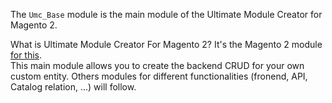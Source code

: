 The `Umc_Base` module is the main module of the Ultimate Module Creator for Magento 2.   

What is Ultimate Module Creator For Magento 2? It's the Magento 2 module [for this](https://github.com/tzyganu/UMC1.9).  
This main module allows you to create the backend CRUD for your own custom entity.
 Others modules for different functionalities (fronend, API, Catalog relation, ...) will follow.